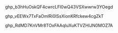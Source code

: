 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

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

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